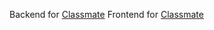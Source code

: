 Backend for [Classmate](https://github.com/egger0a6/classmate)
Frontend for [Classmate](https://github.com/egger0a6/classmate)